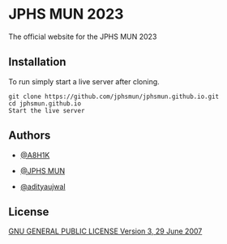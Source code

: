 
# JPHS MUN 2023

The official website for the JPHS MUN 2023




## Installation

To run simply start a live server after cloning.

    git clone https://github.com/jphsmun/jphsmun.github.io.git
    cd jphsmun.github.io
    Start the live server
## Authors

- [@A8H1K](https://www.github.com/A8H1K)

- [@JPHS MUN](https://github.com/jphsmun)

- [@adityaujwal](https://github.com/adityaujwal)

## License

   [GNU GENERAL PUBLIC LICENSE Version 3, 29 June 2007](https://choosealicense.com/licenses/gpl-3.0/)


